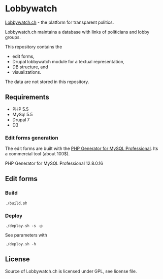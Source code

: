 Lobbywatch
==========

[Lobbywatch.ch](http://lobbywatch.ch) - the platform for transparent politics.

Lobbywatch.ch maintains a database with links of politicians and lobby groups.

This repository contains the

* edit forms,
* Drupal lobbywatch module for a textual representation,
* DB structure, and
* visualizations.

The data are not stored in this repository.

## Requirements

* PHP 5.5
* MySql 5.5
* Drupal 7
* D3

### Edit forms generation

The edit forms are built with the [PHP Generator for MySQL Professional](http://www.sqlmaestro.com/de/products/mysql/phpgenerator/). Its a commercial tool (about 100$).

PHP Generator for MySQL Professional 12.8.0.16

## Edit forms

### Build

    ./build.sh

### Deploy

    ./deploy.sh -s -p

See parameters with

    ./deploy.sh -h

## License

Source of Lobbywatch.ch is licensed under GPL, see license file.
